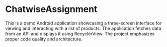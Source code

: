 # ChatwiseAssignment
This is a demo Android application showcasing a three-screen interface for viewing and interacting with a list of products. The application fetches data from an API and displays it using RecyclerView. The project emphasizes proper code quality and architecture.
